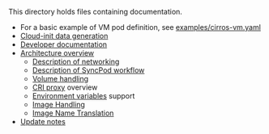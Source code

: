 This directory holds files containing documentation.

* For a basic example of VM pod definition, see [examples/cirros-vm.yaml](../examples/cirros-vm.yaml)
* [Cloud-init data generation](cloud-init-data-generation.md)
* [Developer documentation](devel/README.md)
* [Architecture overview](architecture.md)
    * [Description of networking](networking.md)
    * [Description of SyncPod workflow](sync-pod-workflow.md)
    * [Volume handling](volumes.md)
    * [CRI proxy](criproxy.md) overview
    * [Environment variables](environment-variables.md) support
    * [Image Handling](images.md)
    * [Image Name Translation](image-name-translation.md)
* [Update notes](update-notes.md)
